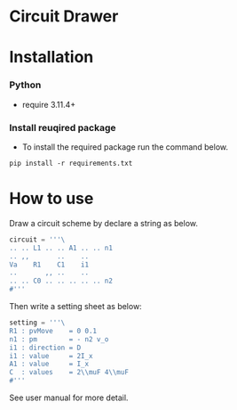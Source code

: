 # Circuit Drawer

# Installation

### Python 
- require 3.11.4+

### Install reuqired package
- To install the required package run the command below.
```
pip install -r requirements.txt
```

# How to use
Draw a circuit scheme by declare a string as below.
```python
circuit = '''\
.. .. L1 .. .. A1 .. .. n1
.. ,,       ..    ..
Va    R1    C1    i1
..       ,, ..    ..
.. .. C0 .. .. .. .. .. n2
#'''
```
Then write a setting sheet as below:
```python
setting = '''\
R1 : pvMove    = 0 0.1
n1 : pm        = - n2 v_o
i1 : direction = D
i1 : value     = 2I_x
A1 : value     = I_x
C  : values    = 2\\muF 4\\muF
#'''
```
See user manual for more detail.
